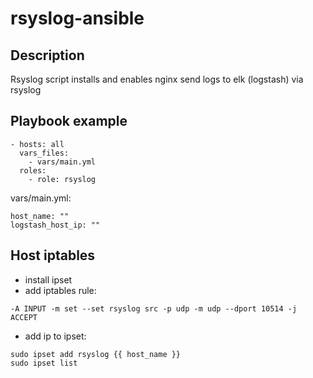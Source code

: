 # rsyslog-ansible

## Description
Rsyslog script installs and enables nginx send logs to elk (logstash) via rsyslog

## Playbook example
```
- hosts: all
  vars_files:
    - vars/main.yml
  roles:
    - role: rsyslog
```
vars/main.yml:
```
host_name: ""
logstash_host_ip: ""
```

## Host iptables 

* install ipset
* add iptables rule:
```
-A INPUT -m set --set rsyslog src -p udp -m udp --dport 10514 -j ACCEPT
```
* add ip to ipset:
```
sudo ipset add rsyslog {{ host_name }}
sudo ipset list
```
